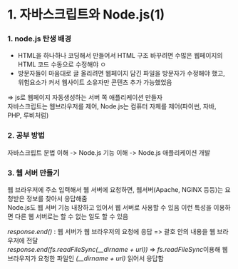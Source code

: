 # 1. 자바스크립트와 Node.js(1)
### 1. node.js 탄생 배경
- HTML을 하나하나 코딩해서 만들어서 HTML 구조 바꾸려면 수많은 웹페이지의 HTML 코드 수동으로 수정해야 ㅇ  
- 방문자들이 마음대로 글 올리려면 웹페이지 담긴 파일을 방문자가 수정해야 했고, 위험요소가 커서 웹사이트 소유자만 콘텐츠 추가 가능했었음  

=> js로 웹페이지 자동생성하는 서버 쪽 애플리케이션 만들자  
자바스크립트는 웹브라우저를 제어, Node.js는 컴퓨터 자체를 제어(파이썬, 자바, PHP, 루비처럼)  
  
### 2. 공부 방법
자바스크립트 문법 이해 -> Node.js 기능 이해 -> Node.js 애플리케이션 개발  
   
### 3. 웹 서버 만들기  
웹 브라우저에 주소 입력해서 웹 서버에 요청하면, 웹서버(Apache, NGINX 등등)는 요청받은 정보를 찾아서 응답해줌  
Node.js도 웹 서버 기능 내장하고 있어서 웹 서버로 사용할 수 있음 이런 특성을 이용하면 다른 웹 서버로는 할 수 없는 일도 할 수 있음  

*response.end()* : 웹 서버가 웹 브라우저의 요청에 응답 => 괄호 안의 내용을 웹 브라우저에 전달  
*response.end(fs.readFileSync(__dirname + url))* => *fs.readFileSync*이용해 웹브라우저가 요청한 파일인 *(__dirname + url)* 읽어서 응답함
